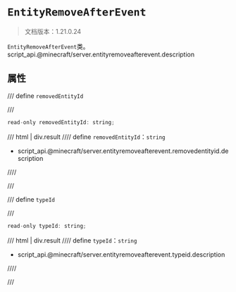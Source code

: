 # `EntityRemoveAfterEvent`

> 文档版本：1.21.0.24

`EntityRemoveAfterEvent`类。script_api.@minecraft/server.entityremoveafterevent.description

## 属性

/// define
`removedEntityId`


///

```js
read-only removedEntityId: string;
```

/// html | div.result
//// define
`removedEntityId`：`string`

- script_api.@minecraft/server.entityremoveafterevent.removedentityid.description


////

///


/// define
`typeId`


///

```js
read-only typeId: string;
```

/// html | div.result
//// define
`typeId`：`string`

- script_api.@minecraft/server.entityremoveafterevent.typeid.description


////

///

